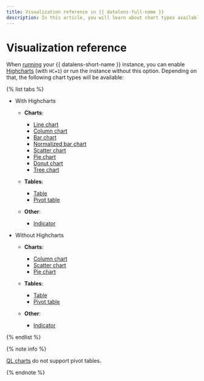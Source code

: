 ```yaml
---
title: Visualization reference in {{ datalens-full-name }}
description: In this article, you will learn about chart types available in {{ datalens-short-name }}.
---
```


# Visualization reference


When [running](../quickstart.md#create-datalens) your {{ datalens-short-name }} instance, you can enable [Highcharts](https://github.com/highcharts/highcharts/blob/master/readme.md) (with `HC=1`) or run the instance without this option. Depending on that, the following chart types will be available:

{% list tabs %}

- With Highcharts

  * **Charts**:

    * [Line chart](line-chart.md)
    * [Column chart](column-chart.md)
    * [Bar chart](bar-chart.md)
    * [Normalized bar chart](normalized-bar-chart.md)
    * [Scatter chart](scatter-chart.md)
    * [Pie chart](pie-chart.md)
    * [Donut chart](ring-chart.md)
    * [Tree chart](tree-chart.md)

  * **Tables**:

    * [Table](table-chart.md)
    * [Pivot table](pivot-table-chart.md)

  * **Other**:

    * [Indicator](indicator-chart.md)

- Without Highcharts

  * **Charts**:

    * [Column chart](column-chart.md)
    * [Scatter chart](scatter-chart.md)
    * [Pie chart](pie-chart.md)

  * **Tables**:

    * [Table](table-chart.md)
    * [Pivot table](pivot-table-chart.md)

  * **Other**:

    * [Indicator](indicator-chart.md)

{% endlist %}

{% note info %}

[QL charts](../concepts/chart/index.md#sql-charts) do not support pivot tables.

{% endnote %}


